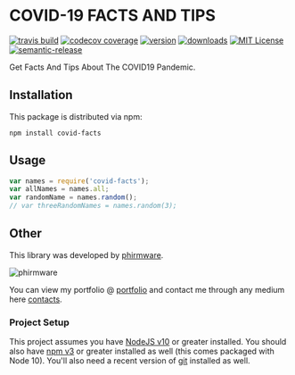 # COVID-19 FACTS AND TIPS

[![travis build](https://travis-ci.com/phirmware/covid-facts.svg)](https://travis-ci.org/phirmware/covid-facts)
[![codecov coverage](https://img.shields.io/codecov/c/github/phirmware/covid-facts)](https://codecov.io/github/phirmware/covid-facts)
[![version](https://img.shields.io/npm/v/covid-facts.svg?style=flat-square)](http://npm.im/covid-facts)
[![downloads](https://img.shields.io/npm/dm/covid-facts.svg?style=flat-square)](https://npm-stat.com/charts.html?package=covid-facts&from=2019-03-26)
[![MIT License](https://img.shields.io/npm/l/starwars-names.svg?style=flat-square)](http://opensource.org/licenses/MIT)
[![semantic-release](https://img.shields.io/badge/%20%20%F0%9F%93%A6%F0%9F%9A%80-semantic--release-e10079.svg?style=flat-square)](https://github.com/semantic-release/semantic-release)

Get Facts And Tips About The COVID19 Pandemic.

<!-- <a href="https://app.codesponsor.io/link/PKGFLnhDiFvsUA5P4kAXfiPs/kentcdodds/starwars-names" rel="nofollow"><img src="https://app.codesponsor.io/embed/PKGFLnhDiFvsUA5P4kAXfiPs/kentcdodds/starwars-names.svg" style="width: 888px; height: 68px;" alt="Sponsor" /></a> -->

## Installation

This package is distributed via npm:

```
npm install covid-facts
```

## Usage

```javascript
var names = require('covid-facts');
var allNames = names.all;
var randomName = names.random();
// var threeRandomNames = names.random(3);
```

## Other

This library was developed by [phirmware](https://twitter.com/phirmware).

![phirmware](https://avatars0.githubusercontent.com/u/32414323?s=460&u=077238e5518037c7eaf7a18550751ae7043d8a92&v=4)

You can view my portfolio @ [portfolio](https://portfolio.phirmware.me) and contact me through any medium here
[contacts](https://contacts.phirmware.me).

### Project Setup

This project assumes you have [NodeJS v10](http://nodejs.org/) or greater installed. You should
also have [npm v3](https://www.npmjs.com/) or greater installed as well (this comes packaged
with Node 10). You'll also need a recent version of [git](https://git-scm.com/) installed
as well.

<!-- You may have come to this project from different varying sources. There are a
different series of branches for each workshop/course I've done. To get started with
the project, start with this: -->

<!-- 1. [Sign up](https://github.com/join) for a GitHub Account (if you don't already have one)
2. [Fork](https://help.github.com/articles/fork-a-repo/) this repo
3. [Clone](https://help.github.com/articles/cloning-a-repository/) your fork
4. In the directory you cloned the repository, run `git fetch --all` -->

<!-- If you need help with these steps, you might check out
[this free Egghead.io course](http://kcd.im/pull-request) which can help you get things going. -->

<!-- Finally, based on which version of the project you're looking for (workshop, egghead, or
Frontend Masters) you'll run one of the following commands in the cloned directory:

- **Frontend Masters Workshop**: `npm run setup:fem`
- **Egghead Course**: `npm run setup:egghead`

If you get any failures at this point something is wrong and needs to be fixed. Remember,
[Google](https://google.com) and [StackOverflow](https://stackoverflow.com) are your friends.

You might find it helpful to see a list of the available branches. Run: `git branch` for that. -->